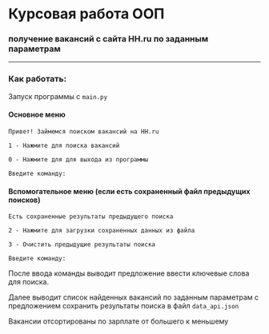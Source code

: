 # __Курсовая работа ООП__

### получение вакансий с сайта HH.ru по заданным параметрам

___

### Как работать:

Запуск программы с `main.py`

#### Основное меню

`Привет! Займемся поиском вакансий на HH.ru`

`1 - Нажмите для поиска вакансий`

`0 - Нажмите для для выхода из программы`

`Введите команду: `

#### Вспомогательное меню (если есть сохраненный файл предыдущих поисков)

`Есть сохраненные результаты предыдущего поиска`

`2 - Нажмите для загрузки сохраненных данных из файла`

`3 - Очистить предыдущие результаты поиска`

`Введите команду:`

После ввода команды выводит предложение ввести ключевые слова для поиска.

Далее выводит список найденных вакансий по заданным параметрам с предложением сохранить
результаты поиска в файл `data_api.json`

Вакансии отсортированы по зарплате от большего к меньшему